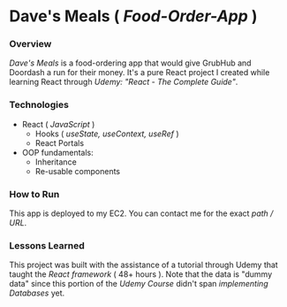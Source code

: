 # Dave's Meals ( _Food-Order-App_ )

### Overview 
_Dave's Meals_ is a food-ordering app that would give GrubHub and Doordash a run for their money. It's a pure React project I created while learning React through _Udemy: "React - The Complete Guide"_.

### Technologies
* React ( _JavaScript_ )
  * Hooks ( _useState, useContext, useRef_ )
  * React Portals 
* OOP fundamentals:
  * Inheritance
  * Re-usable components

### How to Run
This app is deployed to my EC2. You can contact me for the exact _path / URL_.

### Lessons Learned
 This project was built with the assistance of a tutorial through Udemy that taught the _React framework_ ( 48+ hours ). Note that the data is "dummy data" since this portion of the _Udemy Course_ didn't span _implementing Databases_ yet. 
